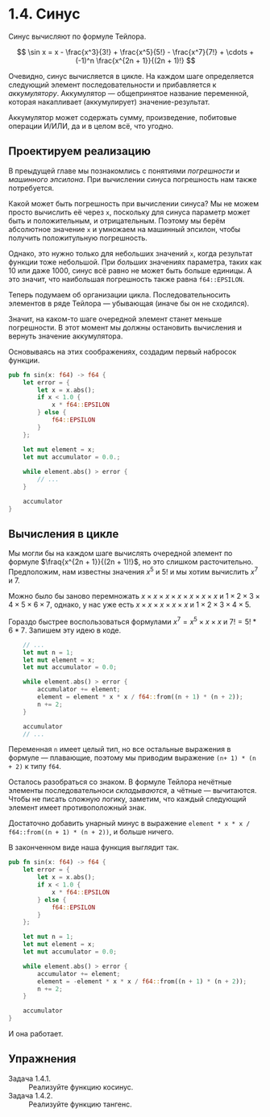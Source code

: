 # 1.4. Синус

Синус вычисляют по формуле Тейлора.

$$
\sin x = x - \frac{x^3}{3!} + \frac{x^5}{5!} - \frac{x^7}{7!} + \cdots + (-1)^n \frac{x^{2n + 1}}{(2n + 1)!}
$$

Очевидно, синус вычисляется в цикле. На каждом шаге определяется следующий элемент последовательности и прибавляется к *аккумулятору*. Аккумулятор — общепринятое название переменной, которая накапливает (аккумулирует) значение-результат.

Аккумулятор может содержать сумму, произведение, побитовые операции И/ИЛИ, да и в целом всё, что угодно.

## Проектируем реализацию

В преыдущей главе мы познакомлись с понятиями *погрешности* и *машинного эпсилона*. При вычислении синуса погрешность нам также потребуется.

Какой может быть погрешность при вычислении синуса? Мы не можем просто вычислить её через `x`, поскольку для синуса параметр может быть и положительным, и отрицательным. Поэтому мы берём абсолютное значение `x` и умножаем на машинный эпсилон, чтобы получить положитульную погрешность.

Однако, это нужно только для небольших значений `x`, когда результат функции тоже небольшой.
При *больших* значениях параметра, таких как $10$ или даже $1000$, синус всё равно не может быть больше единицы.
А это значит, что наибольшая погрешность также равна `f64::EPSILON`.

Теперь подумаем об организации цикла.
Последовательносить элементов в ряде Тейлора — убывающая (иначе бы он не сходился).

Значит, на каком-то шаге очередной элемент станет меньше погрешности. В этот момент мы должны остановить вычисления и вернуть значение аккумулятора.

Основываясь на этих соображениях, создадим первый набросок функции.

```rust
pub fn sin(x: f64) -> f64 {
    let error = {
        let x = x.abs();
        if x < 1.0 {
            x * f64::EPSILON
        } else {
            f64::EPSILON
        }
    };

    let mut element = x;
    let mut accumulator = 0.0.;
    
    while element.abs() > error {
        // ...
    }

    accumulator
}
```

## Вычисления в цикле

Мы могли бы на каждом шаге вычислять очередной элемент по формуле $\fraq{x^{2n + 1}}{(2n + 1)!}$, но это слишком расточительно. Предположим, нам известны значения $x^5$ и $5!$ и мы хотим вычислить $x^7$ и $7$.

Можно было бы заново перемножать $x\times x\times x\times x\times x\times x\times x$ и $1\times 2\times 3\times 4\times 5\times 6\times 7$, однако, у нас уже есть $x\times x\times x\times x\times x$ и $1\times 2\times 3\times 4\times 5$.

Гораздо быстрее воспользоваться формулами $x^7 = x^5\times x\times x$ и $7! = 5! * 6 * 7$.
Запишем эту идею в коде.

```rust
    // ...
    let mut n = 1;
    let mut element = x;
    let mut accumulator = 0.0;

    while element.abs() > error {
        accumulator += element;
        element = element * x * x / f64::from((n + 1) * (n + 2));
        n += 2;
    }

    accumulator
    // ...
```

Переменная `n` имеет целый тип, но все остальные выражения в формуле — плавающие, поэтому мы приводим выражение `(n+ 1) * (n + 2)` к типу `f64`.

Осталось разобраться со знаком. В формуле Тейлора нечётные элементы последовательноси *складываются*, а чётные — вычитаются. Чтобы не писать сложную логику, заметим, что каждый следующий элемент имеет противоположный знак.

Достаточно добавить унарный минус в выражение `element * x * x / f64::from((n + 1) * (n + 2))`, и больше ничего.

В законченном виде наша функция выглядит так.

```rust
pub fn sin(x: f64) -> f64 {
    let error = {
        let x = x.abs();
        if x < 1.0 {
            x * f64::EPSILON
        } else {
            f64::EPSILON
        }
    };

    let mut n = 1;
    let mut element = x;
    let mut accumulator = 0.0;

    while element.abs() > error {
        accumulator += element;
        element = -element * x * x / f64::from((n + 1) * (n + 2));
        n += 2;
    }

    accumulator
}
```

И она работает.

## Упражнения

<dl>
  <dt>Задача 1.4.1.</dt>
  <dd>
  Реализуйте функцию косинус.
  </dd>
  <dt>Задача 1.4.2.</dt>
  <dd>
  Реализуйте функцию тангенс.
  </dd>
</dl>